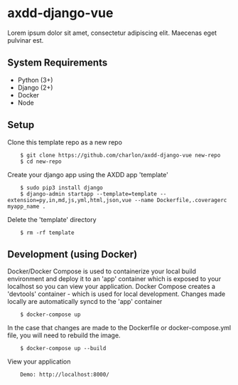 # axdd-django-vue

Lorem ipsum dolor sit amet, consectetur adipiscing elit. Maecenas eget pulvinar est.

## System Requirements

- Python (3+)
- Django (2+)
- Docker
- Node

## Setup

Clone this template repo as a new repo

        $ git clone https://github.com/charlon/axdd-django-vue new-repo
        $ cd new-repo

Create your django app using the AXDD app 'template'

        $ sudo pip3 install django
        $ django-admin startapp --template=template --extension=py,in,md,js,yml,html,json,vue --name Dockerfile,.coveragerc myapp_name .

Delete the 'template' directory

        $ rm -rf template

## Development (using Docker)

Docker/Docker Compose is used to containerize your local build environment and deploy it to an 'app' container which is exposed to your localhost so you can view your application. Docker Compose creates a 'devtools' container - which is used for local development. Changes made locally are automatically syncd to the 'app' container

        $ docker-compose up

In the case that changes are made to the Dockerfile or docker-compose.yml file, you will need to rebuild the image.

        $ docker-compose up --build

View your application

        Demo: http://localhost:8000/

